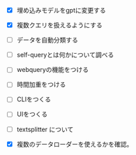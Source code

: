- [x] 埋め込みモデルをgptに変更する
- [x] 複数クエリを扱えるようにする
- [ ] データを自動分類する
- [ ] self-queryとは何かについて調べる
- [ ] webqueryの機能をつける
- [ ] 時間加重をつける
- [ ] CLIをつくる
- [ ] UIをつくる
- [ ] textsplitter について

- [x] 複数のデータローダーを使えるかを確認。
